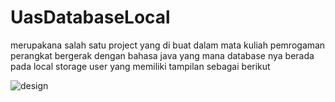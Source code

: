 # UasDatabaseLocal
merupakana salah satu project yang di buat dalam mata kuliah pemrogaman perangkat bergerak dengan bahasa java yang mana database nya berada pada local storage user yang memiliki tampilan
sebagai berikut 

![design]()
